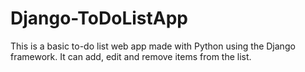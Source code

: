 # Django-ToDoListApp

This is a basic to-do list web app made with Python using the Django framework.
It can add, edit and remove items from the list.
